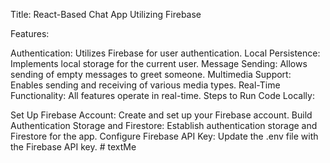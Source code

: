 Title: React-Based Chat App Utilizing Firebase

Features:

Authentication: Utilizes Firebase for user authentication.
Local Persistence: Implements local storage for the current user.
Message Sending: Allows sending of empty messages to greet someone.
Multimedia Support: Enables sending and receiving of various media types.
Real-Time Functionality: All features operate in real-time.
Steps to Run Code Locally:

Set Up Firebase Account: Create and set up your Firebase account.
Build Authentication Storage and Firestore: Establish authentication storage and Firestore for the app.
Configure Firebase API Key: Update the .env file with the Firebase API key.
#   t e x t M e  
 
